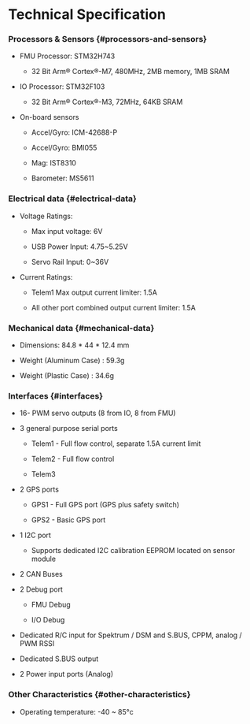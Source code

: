 # Technical Specification

### **Processors & Sensors** {#processors-and-sensors}

* FMU Processor: STM32H743

  * 32 Bit Arm® Cortex®-M7, 480MHz, 2MB memory, 1MB SRAM

* IO Processor: STM32F103

  *  32 Bit Arm® Cortex®-M3, 72MHz, 64KB SRAM

* On-board sensors

  *  Accel/Gyro: ICM-42688-P

  * Accel/Gyro: BMI055

  * Mag: IST8310

  * Barometer: MS5611

### **Electrical data** {#electrical-data}

* Voltage Ratings:

  * Max input voltage: 6V

  * USB Power Input: 4.75~5.25V

  * Servo Rail Input: 0~36V

* Current Ratings:

  * Telem1 Max output current limiter: 1.5A

  * All other port combined output current limiter: 1.5A

### **Mechanical data** {#mechanical-data}

* Dimensions: 84.8 \* 44 \* 12.4 mm

* Weight \(Aluminum Case\) : 59.3g

* Weight \(Plastic Case\) : 34.6g

### **Interfaces** {#interfaces}

* 16- PWM servo outputs \(8 from IO, 8 from FMU\)

* 3 general purpose serial ports

  * Telem1 - Full flow control, separate 1.5A current limit

  * Telem2 - Full flow control

  * Telem3

* 2 GPS ports

  * GPS1 - Full GPS port \(GPS plus safety switch\)

  * GPS2 - Basic GPS port

* 1 I2C port

  * Supports dedicated I2C calibration EEPROM located on sensor module

* 2 CAN Buses

* 2 Debug port

  * FMU Debug

  * I/O Debug

* Dedicated R/C input for Spektrum / DSM and S.BUS, CPPM, analog / PWM RSSI

* Dedicated S.BUS output

* 2 Power input ports \(Analog\)

### Other Characteristics {#other-characteristics}

* Operating temperature: -40 ~ 85°c



